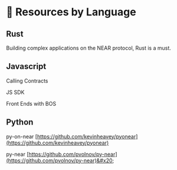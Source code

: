 # 💱 Resources by Language

## Rust

Building complex applications on the NEAR protocol, Rust is a must.&#x20;

## Javascript

Calling Contracts

JS SDK

Front Ends with BOS



## Python

py-on-near [https://github.com/kevinheavey/pyonear](https://github.com/kevinheavey/pyonear)

py-near [https://github.com/pvolnov/py-near](https://github.com/pvolnov/py-near)&#x20;
